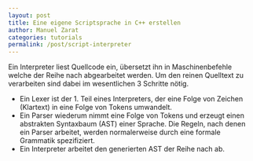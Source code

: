 ```yaml
---
layout: post
title: Eine eigene Scriptsprache in C++ erstellen
author: Manuel Zarat
categories: tutorials
permalink: /post/script-interpreter
---
```


Ein Interpreter liest Quellcode ein, übersetzt ihn in Maschinenbefehle welche der Reihe nach abgearbeitet werden. Um den reinen Quelltext zu verarbeiten sind dabei im wesentlichen 3 Schritte nötig.

  * Ein Lexer ist der 1. Teil eines Interpreters, der eine Folge von Zeichen (Klartext) in eine Folge von Tokens umwandelt.
  * Ein Parser wiederum nimmt eine Folge von Tokens und erzeugt einen abstrakten Syntaxbaum (AST) einer Sprache. Die Regeln, nach denen ein Parser arbeitet, werden normalerweise durch eine formale Grammatik spezifiziert.
  * Ein Interpreter arbeitet den generierten AST der Reihe nach ab.
